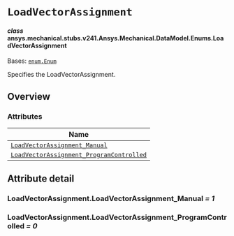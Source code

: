 # `LoadVectorAssignment`

<a id="ansys.mechanical.stubs.v241.Ansys.Mechanical.DataModel.Enums.LoadVectorAssignment"></a>

#### *class* ansys.mechanical.stubs.v241.Ansys.Mechanical.DataModel.Enums.LoadVectorAssignment

Bases: [`enum.Enum`](https://docs.python.org/3/library/enum.html#enum.Enum)

Specifies the LoadVectorAssignment.

<!-- !! processed by numpydoc !! -->

<a id="overview"></a>

## Overview

### Attributes

| Name |
| ---------------------------------------------------------------------------------------------------------- |
| [`LoadVectorAssignment_Manual`](#LoadVectorAssignment.LoadVectorAssignment_Manual) |
| [`LoadVectorAssignment_ProgramControlled`](#LoadVectorAssignment.LoadVectorAssignment_ProgramControlled) |

<a id="attribute-detail"></a>

## Attribute detail

<a id="LoadVectorAssignment.LoadVectorAssignment_Manual"></a>

### LoadVectorAssignment.LoadVectorAssignment_Manual *= 1*

<a id="LoadVectorAssignment.LoadVectorAssignment_ProgramControlled"></a>

### LoadVectorAssignment.LoadVectorAssignment_ProgramControlled *= 0*


